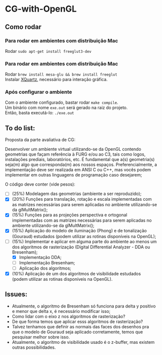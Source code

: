 # CG-with-OpenGL

## Como rodar
### Para rodar em ambientes com distribuição Mac
Rodar `sudo apt-get install freeglut3-dev`

### Para rodar em ambientes com distribuição Mac
Rodar `brew install mesa-glu && brew install freeglut`<br>
Instalar [XQuartz](https://www.xquartz.org/), necessário para interação gráfica.<br>

### Após configurar o ambiente
Com o ambiente configurado, bastar rodar `make compile`.<br>
Um binário com nome `exe.out` será gerado na raiz do projeto.<br>
Então, basta executá-lo: `./exe.out`<br>

## To do list:
Proposta da parte avaliativa de CG:

Desenvolver um ambiente virtual utilizando-se da OpenGL contendo geometrias que façam referência à FURG e/ou ao C3, tais como logos, instalações prediais, laboratórios, etc. É fundamental que a(s) geometria(s) seja(m) algo que corresponda(m) aos nossos espaços. Preferencialmente, a implementação deve ser realizada em ANSI C ou C++, mas vocês podem implementar em outras linguagens de programação caso desejarem;

O código deve conter (vide pesos):
- [ ] (25%) Modelagem das geometrias (ambiente a ser reproduzido);
- [x] (20%) Funções para translação, rotação e escala implementadas com as matrizes necessárias para serem aplicadas no ambiente utilizando-se da glMultMatrix();
- [x] (15%) Funções para as projeções perspectiva e ortogonal implementadas com as matrizes necessárias para serem aplicadas no ambiente utilizando-se da glMultMatrix();
- [x] (15%) Aplicação do modelo de iluminação (Phong) e de tonalização (Gouraud) estudados (podem utilizar as rotinas disponíveis na OpenGL);
- [ ] (15%) Implementar e aplicar em alguma parte do ambiente ao menos um dos algoritmos de rasterização (Digital Differential Analyzer - DDA ou Bresenham);
    - [x] Implementação DDA;
    - [ ] Implementação Bresenham;
    - [ ] Aplicação dos algoritmos;
- [x] (10%) Aplicação de um dos algoritmos de visibilidade estudados (podem utilizar as rotinas disponíveis na OpenGL).

## Issues:
- Atualmente, o algoritmo de Bresenham só funciona para delta y positivo e menor que delta x, é necessário modificar isso;
- Como lidar com o eixo z nos algoritmos de rasterização?
- De que forma temos que aplicar esss algoritmos de rasterização?
- Talvez tenhamos que definir as normais das faces dos desenhos pra que o modelo de Gouraud seja aplicado corretamente, temos que pesquisar melhor sobre isso. 
- Atualmente, o algoritmo de visibilidade usado é o z-buffer, mas existem outras possibilidades.
